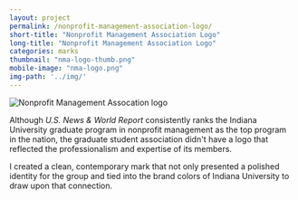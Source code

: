 ```yaml
---
layout: project
permalink: /nonprofit-management-association-logo/
short-title: "Nonprofit Management Association Logo"
long-title: "Nonprofit Management Association Logo"
categories: marks
thumbnail: "nma-logo-thumb.png"
mobile-image: "nma-logo.png"
img-path: '../img/'
---
```


<img src="{{ page.img-path }}nma-logo.png" alt="Nonprofit Management Assocation logo" />

Although <i>U.S. News & World Report</i> consistently ranks the Indiana University graduate program in nonprofit management as the top program in the nation, the graduate student association didn't have a logo that reflected the professionalism and expertise of its&nbsp;members. 

I created a clean, contemporary mark that not only presented a polished identity for the group and tied into the brand colors of Indiana University to draw upon that connection. 